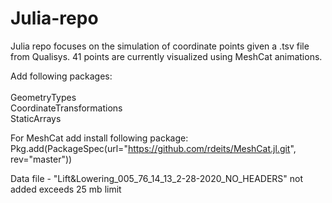 # Julia-repo

Julia repo focuses on the simulation of coordinate points given a .tsv file from Qualisys.
41 points are currently visualized using MeshCat animations.




Add following packages: </br></br>
GeometryTypes</br>
CoordinateTransformations</br>
StaticArrays</br>

For MeshCat add install following package: </br>
Pkg.add(PackageSpec(url="https://github.com/rdeits/MeshCat.jl.git", rev="master"))

Data file - "Lift&Lowering_005_76_14_13_2-28-2020_NO_HEADERS" not added exceeds 25 mb limit
